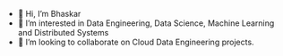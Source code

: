 - 👋 Hi, I’m Bhaskar
- 👀 I’m interested in Data Engineering, Data Science, Machine Learning and Distributed Systems
- 💞️ I’m looking to collaborate on Cloud Data Engineering projects.

<!---
bhaskarnn9/bhaskarnn9 is a ✨ special ✨ repository because its `README.md` (this file) appears on your GitHub profile.
You can click the Preview link to take a look at your changes.
--->
